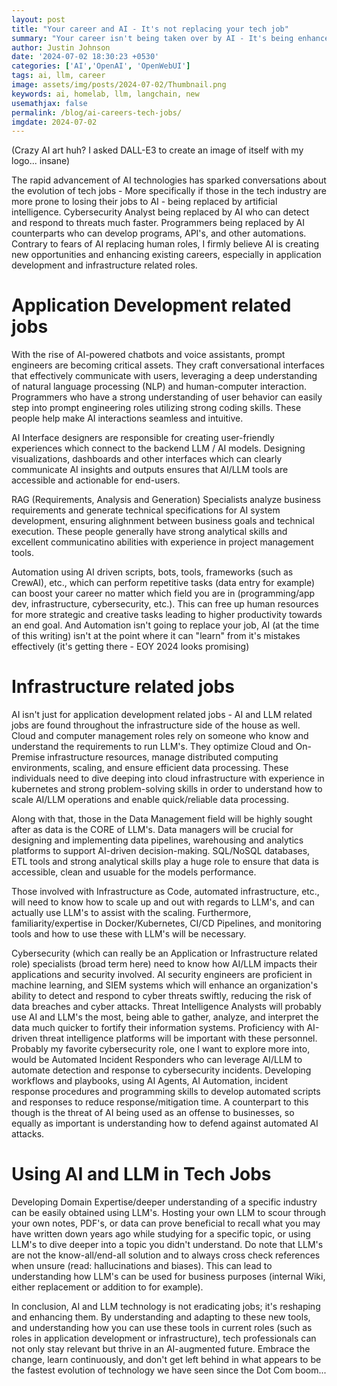```yaml
---
layout: post
title: "Your career and AI - It's not replacing your tech job"
summary: "Your career isn't being taken over by AI - It's being enhanced by AI - Keep up."
author: Justin Johnson
date: '2024-07-02 18:30:23 +0530'
categories: ['AI','OpenAI', 'OpenWebUI']
tags: ai, llm, career
image: assets/img/posts/2024-07-02/Thumbnail.png
keywords: ai, homelab, llm, langchain, new
usemathjax: false
permalink: /blog/ai-careers-tech-jobs/
imgdate: 2024-07-02
---
```


(Crazy AI art huh? I asked DALL-E3 to create an image of itself with my logo... insane)



The rapid advancement of AI technologies has sparked conversations about the evolution of tech jobs - More specifically if those in the tech industry are more prone to losing their jobs to AI - being replaced by artificial intelligence. Cybersecurity Analyst being replaced by AI who can detect and respond to threats much faster. Programmers being replaced by AI counterparts who can develop programs, API's, and other automations. Contrary to fears of AI replacing human roles, I firmly believe AI is creating new opportunities and enhancing existing careers, especially in application development and infrastructure related roles. 


# Application Development related jobs

With the rise of AI-powered chatbots and voice assistants, prompt engineers are becoming critical assets. They craft conversational interfaces that effectively communicate with users, leveraging a deep understanding of natural language processing (NLP) and human-computer interaction. Programmers who have a strong understanding of user behavior can easily step into prompt engineering roles utilizing strong coding skills. These people help make AI interactions seamless and intuitive.

AI Interface designers are responsible for creating user-friendly experiences which connect to the backend LLM / AI models. Designing visualizations, dashboards and other interfaces which can clearly communicate AI insights and outputs ensures that AI/LLM tools are accessible and actionable for end-users.

RAG (Requirements, Analysis and Generation) Specialists analyze business requirements and generate technical specifications for AI system development, ensuring alighnment between business goals and technical execution. These people generally have strong analytical skills and excellent communicatino abilities with experience in project management tools. 

Automation using AI driven scripts, bots, tools, frameworks (such as CrewAI), etc., which can perform repetitive tasks (data entry for example) can boost your career no matter which field you are in (programming/app dev, infrastructure, cybersecurity, etc.). This can free up human resources for more strategic and creative tasks leading to higher productivity towards an end goal. And Automation isn't going to replace your job, AI (at the time of this writing) isn't at the point where it can "learn" from it's mistakes effectively (it's getting there - EOY 2024 looks promising)


# Infrastructure related jobs

AI isn't just for application development related jobs - AI and LLM related jobs are found throughout the infrastructure side of the house as well. Cloud and computer management roles rely on someone who know and understand the requirements to run LLM's. They optimize Cloud and On-Premise infrastructure resources, manage distributed computing environments, scaling, and ensure efficient data processing. These individuals need to dive deeping into cloud infrastructure with experience in kubernetes and strong problem-solving skills in order to understand how to scale AI/LLM operations and enable quick/reliable data processing.

Along with that, those in the Data Management field will be highly sought after as data is the CORE of LLM's. Data managers will be crucial for designing and implementing data pipelines, warehousing and analytics platforms to support AI-driven decision-making. SQL/NoSQL databases, ETL tools and strong analytical skills play a huge role to ensure that data is accessible, clean and usuable for the models performance.

Those involved with Infrastructure as Code, automated infrastructure, etc., will need to know how to scale up and out with regards to LLM's, and can actually use LLM's to assist with the scaling. Furthermore, familiarity/expertise in Docker/Kubernetes, CI/CD Pipelines, and monitoring tools and how to use these with LLM's will be necessary. 

Cybersecurity (which can really be an Application or Infrastructure related role) specialists (broad term here) need to know how AI/LLM impacts their applications and security involved. AI security engineers are proficient in machine learning, and SIEM systems which will enhance an organization's ability to detect and respond to cyber threats swiftly, reducing the risk of data breaches and cyber attacks. Threat Intelligence Analysts will probably use AI and LLM's the most, being able to gather, analyze, and interpret the data much quicker to fortify their information systems. Proficiency with AI-driven threat intelligence platforms will be important with these personnel. Probably my favorite cybersecurity role, one I want to explore more into, would be Automated Incident Responders who can leverage AI/LLM to automate detection and response to cybersecurity incidents. Developing workflows and playbooks, using AI Agents, AI Automation, incident response procedures and programming skills to develop automated scripts and responses to reduce response/mitigation time. A counterpart to this though is the threat of AI being used as an offense to businesses, so equally as important is understanding how to defend against automated AI attacks.


# Using AI and LLM in Tech Jobs


Developing Domain Expertise/deeper understanding of a specific industry can be easily obtained using LLM's. Hosting your own LLM to scour through your own notes, PDF's, or data can prove beneficial to recall what you may have written down years ago while studying for a specific topic, or using LLM's to dive deeper into a topic you didn't understand. Do note that LLM's are not the know-all/end-all solution and to always cross check references when unsure (read: hallucinations and biases). This can lead to understanding how LLM's can be used for business purposes (internal Wiki, either replacement or addition to for example).

In conclusion, AI and LLM technology is not eradicating jobs; it's reshaping and enhancing them. By understanding and adapting to these new tools, and understanding how you can use these tools in current roles (such as roles in application development or infrastructure), tech professionals can not only stay relevant but thrive in an AI-augmented future. Embrace the change, learn continuously, and don't get left behind in what appears to be the fastest evolution of technology we have seen since the Dot Com boom...












